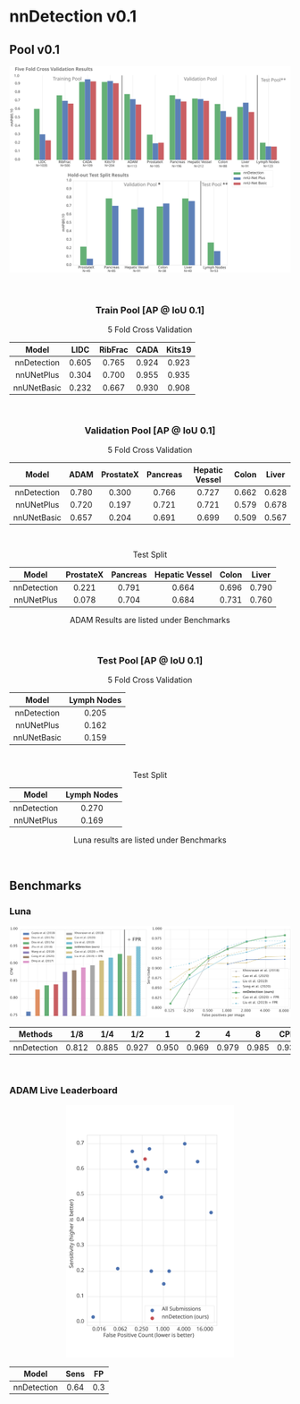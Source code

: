 # nnDetection v0.1
## Pool v0.1

<div align="center">

<img src=./source/v001/results_full.svg width="800px">


&nbsp;

### Train Pool [AP @ IoU 0.1]

5 Fold Cross Validation

| Model       | LIDC     | RibFrac  | CADA     | Kits19   |
|:-----------:|:--------:|:--------:|:--------:|:--------:|
| nnDetection | 0.605    | 0.765    | 0.924    | 0.923    |
| nnUNetPlus  | 0.304    | 0.700    | 0.955    | 0.935    |
| nnUNetBasic | 0.232    | 0.667    | 0.930    | 0.908    |

&nbsp;

### Validation Pool [AP @ IoU 0.1]

5 Fold Cross Validation

| Model       | ADAM     | ProstateX  | Pancreas | Hepatic Vessel   | Colon | Liver |
|:-----------:|:--------:|:----------:|:--------:|:----------------:|:-----:|:-----:|
| nnDetection | 0.780    | 0.300      | 0.766    | 0.727            | 0.662 | 0.628 |
| nnUNetPlus  | 0.720    | 0.197      | 0.721    | 0.721            | 0.579 | 0.678 |
| nnUNetBasic | 0.657    | 0.204      | 0.691    | 0.699            | 0.509 | 0.567 |

&nbsp;

Test Split

| Model       | ProstateX  | Pancreas | Hepatic Vessel   | Colon | Liver |
|:-----------:|:----------:|:--------:|:----------------:|:-----:|:-----:|
| nnDetection | 0.221      | 0.791    | 0.664            | 0.696 | 0.790 |
| nnUNetPlus  | 0.078      | 0.704    | 0.684            | 0.731 | 0.760 |

ADAM Results are listed under Benchmarks

&nbsp;

### Test Pool [AP @ IoU 0.1]

5 Fold Cross Validation

| Model       | Lymph Nodes |
|:-----------:|:-----------:|
| nnDetection | 0.205       |
| nnUNetPlus  | 0.162       |
| nnUNetBasic | 0.159       |

&nbsp;

Test Split

| Model       | Lymph Nodes |
|:-----------:|:-----------:|
| nnDetection | 0.270       |
| nnUNetPlus  | 0.169       |

Luna results are listed under Benchmarks

&nbsp;

</div>

## Benchmarks
### Luna

<div align="center">

<img src=./source/v001/luna.png width="800px">

| Methods     | 1/8   | 1/4   | 1/2   | 1     | 2     | 4     | 8     | CPM   |
|:-----------:|:-----:|:-----:|:-----:|:-----:|:-----:|:-----:|:-----:|:-----:|
| nnDetection | 0.812 | 0.885 | 0.927 | 0.950 | 0.969 | 0.979 | 0.985 | 0.930 |

&nbsp;

</div>

### ADAM Live Leaderboard

<div align="center">

<img src=./source/v001/adam.svg width="300">


| Model       | Sens | FP  |
|:-----------:|:----:|:---:|
| nnDetection | 0.64 | 0.3 |

</div>

